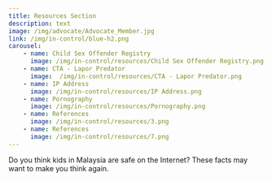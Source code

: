 ```yaml
---
title: Resources Section
description: text
image: /img/advocate/Advocate_Member.jpg
link: /img/in-control/blue-h2.png
carousel:
    - name: Child Sex Offender Registry
      image: /img/in-control/resources/Child Sex Offender Registry.png
    - name: CTA - Lapor Predator
      image:  /img/in-control/resources/CTA - Lapor Predator.png
    - name: IP Address
      image: /img/in-control/resources/IP Address.png
    - name: Pornography
      image: /img/in-control/resources/Pornography.png
    - name: References
      image: /img/in-control/resources/3.png
    - name: References
      image: /img/in-control/resources/7.png
---
```


Do you think kids in Malaysia are safe on the Internet?
These facts may want to make you think again.
